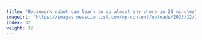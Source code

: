 ```yaml
---
title: "Housework robot can learn to do almost any chore in 20 minutes"
imageUrl: "https://images.newscientist.com/wp-content/uploads/2023/12/13121855/SEI_183894622.jpg?width=600"
index: 32
weight: 32
---
```


